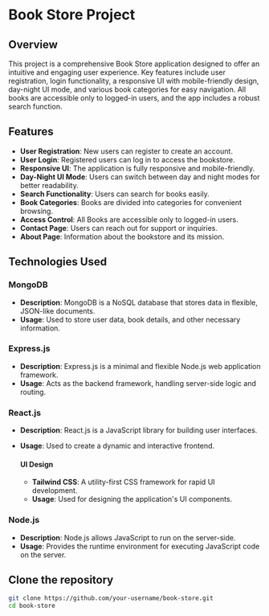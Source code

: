 # Book Store Project

## Overview

This project is a comprehensive Book Store application designed to offer an intuitive and engaging user experience. Key features include user registration, login functionality, a responsive UI with mobile-friendly design, day-night UI mode, and various book categories for easy navigation. All books are accessible only to logged-in users, and the app includes a robust search function.

## Features

- **User Registration**: New users can register to create an account.
- **User Login**: Registered users can log in to access the bookstore.
- **Responsive UI**: The application is fully responsive and mobile-friendly.
- **Day-Night UI Mode**: Users can switch between day and night modes for better readability.
- **Search Functionality**: Users can search for books easily.
- **Book Categories**: Books are divided into categories for convenient browsing.
- **Access Control**: All Books are accessible only to logged-in users.
- **Contact Page**: Users can reach out for support or inquiries.
- **About Page**: Information about the bookstore and its mission.

## Technologies Used

### MongoDB
- **Description**: MongoDB is a NoSQL database that stores data in flexible, JSON-like documents.
- **Usage**: Used to store user data, book details, and other necessary information.

### Express.js
- **Description**: Express.js is a minimal and flexible Node.js web application framework.
- **Usage**: Acts as the backend framework, handling server-side logic and routing.

### React.js
- **Description**: React.js is a JavaScript library for building user interfaces.
- **Usage**: Used to create a dynamic and interactive frontend.
  
  #### UI Design
  - **Tailwind CSS**: A utility-first CSS framework for rapid UI development.
  - **Usage**: Used for designing the application's UI components.

### Node.js
- **Description**: Node.js allows JavaScript to run on the server-side.
- **Usage**: Provides the runtime environment for executing JavaScript code on the server.

## Clone the repository
   ```sh
   git clone https://github.com/your-username/book-store.git
   cd book-store
